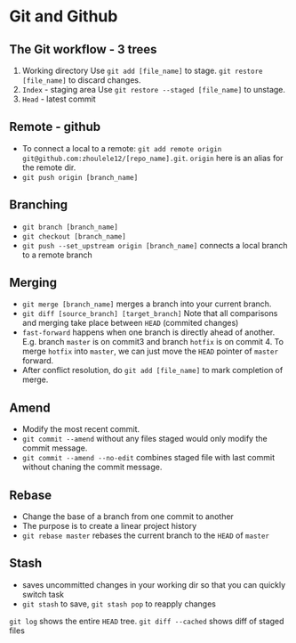 # Git and Github

## The Git workflow - 3 trees
1. Working directory
Use `git add [file_name]` to stage. `git restore [file_name]` to discard changes.
2. `Index` - staging area
Use `git restore --staged [file_name]` to unstage.
3. `Head` - latest commit

## Remote - github
- To connect a local to a remote: `git add remote origin git@github.com:zhoulele12/[repo_name].git`. `origin` here is an alias for the remote dir.
- `git push origin [branch_name]`

## Branching
- `git branch [branch_name]`
- `git checkout [branch_name]`
- `git push --set_upstream origin [branch_name]` connects a local branch to a remote branch

## Merging
- `git merge [branch_name]` merges a branch into your current branch. 
- `git diff [source_branch] [target_branch]` Note that all comparisons and merging take place between `HEAD` (commited changes)
- `fast-forward` happens when one branch is directly ahead of another. E.g. branch `master` is on commit3 and branch `hotfix` is on commit 4. To merge `hotfix` into `master`, we can just move the `HEAD` pointer of `master` forward.
- After conflict resolution, do `git add [file_name]` to mark completion of merge.

## Amend
- Modify the most recent commit.
- `git commit --amend` without any files staged would only modify the commit message.
- `git commit --amend --no-edit` combines staged file with last commit without chaning the commit message.

## Rebase
- Change the base of a branch from one commit to another
- The purpose is to create a linear project history
- `git rebase master` rebases the current branch to the `HEAD` of `master`

## Stash
- saves uncommitted changes in your working dir so that you can quickly switch task
- `git stash` to save, `git stash pop` to reapply changes

`git log` shows the entire `HEAD` tree.
`git diff --cached` shows diff of staged files